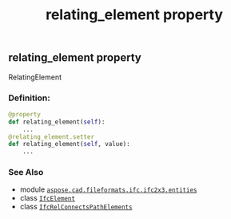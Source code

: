 ﻿---
title: relating_element property
second_title: Aspose.CAD for Python via .NET API References
description: 
type: docs
weight: 120
url: /aspose.cad.fileformats.ifc.ifc2x3.entities/ifcrelconnectspathelements/relating_element/
is_root: false
---

## relating_element property


RelatingElement
### Definition:
```python
@property
def relating_element(self):
    ...
@relating_element.setter
def relating_element(self, value):
    ...
```

### See Also
* module [`aspose.cad.fileformats.ifc.ifc2x3.entities`](../../)
* class [`IfcElement`](/cad/python-net/aspose.cad.fileformats.ifc.ifc2x3.entities/ifcelement)
* class [`IfcRelConnectsPathElements`](/cad/python-net/aspose.cad.fileformats.ifc.ifc2x3.entities/ifcrelconnectspathelements)
